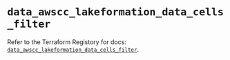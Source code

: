 # `data_awscc_lakeformation_data_cells_filter`

Refer to the Terraform Registory for docs: [`data_awscc_lakeformation_data_cells_filter`](https://registry.terraform.io/providers/hashicorp/awscc/0.70.0/docs/data-sources/lakeformation_data_cells_filter).
